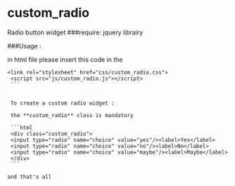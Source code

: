 # custom_radio
Radio button widget
###require:
jquery librairy

###Usage :

in html file please insert this code in the <head>
   ```
   <link rel="stylesheet" href="css/custom_radio.css">
    <script src="js/custom_radio.js"></script>
	```
	
	
	To create a custom radio widget :
	
	the **custom_radio** class is mandatory
	
	```html
	<div class="custom_radio">
	<input type="radio" name="choice" value="yes"/><label>Yes</label>
	<input type="radio" name="choice" value="no"/><label>No</label>
	<input type="radio" name="choice" value="maybe"/><label>Maybe</label>
	</div>
	```
	
and that's all